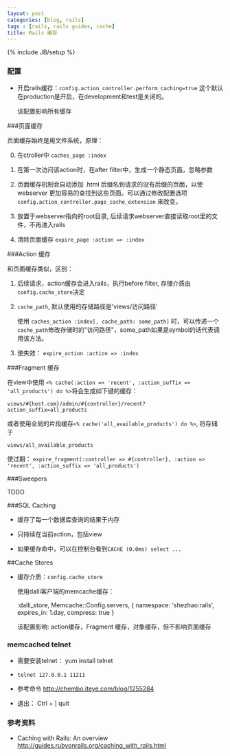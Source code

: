 ```yaml
---
layout: post
categories: [blog, rails]
tags : [rails, rails guides, cache]
title: Rails 缓存
---
```

{% include JB/setup %}

### 配置

* 开启rails缓存：`config.action_controller.perform_caching=true` 这个默认在production是开启，在development和test是关闭的。

  该配置影响所有缓存


###页面缓存

页面缓存始终是用文件系统，原理：

0. 在ctroller中 `caches_page :index`

1. 在第一次访问该action时，在after filter中，生成一个静态页面，忽略参数

2. 页面缓存机制会自动添加 .html 后缀名到请求的没有后缀的页面，以使 webserver 更加容易的查找到这些页面。可以通过修改配置选项 `config.action_controller.page_cache_extension` 来改变。

3. 放置于webserver指向的root目录, 后续请求webserver直接读取root里的文件，不再进入rails

4. 清除页面缓存 `expire_page :action => :index`

###Action 缓存

和页面缓存类似，区别：

1. 后续请求，action缓存会进入rails，执行before filter, 存储介质由`config.cache_store`决定

2. `cache_path`,  默认使用的存储路径是'views/访问路径'

   使用 `caches_action :index[, cache_path: some_path]` 时，可以传递一个`cache_path`修改存储时的"访问路径"，some_path如果是symbol的话代表调用该方法。

3. 使失效： `expire_action :action => :index`

###Fragment 缓存

在view中使用 `<% cache(:action => 'recent', :action_suffix => 'all_products') do %>`将会生成如下键的缓存：

    views/#{host.com}/admin/#{controller}/recent?action_suffix=all_products

或者使用全局的片段缓存`<% cache('all_available_products') do %>`, 将存储于

    views/all_available_products

使过期： `expire_fragment(:controller => #{controller}, :action => 'recent', :action_suffix => 'all_products')`

###Sweepers

TODO

###SQL Caching

* 缓存了每一个数据库查询的结果于内存

* 只持续在当前action，包括view

* 如果缓存命中，可以在控制台看到`CACHE (0.0ms) select ... `

##Cache Stores

* 缓存介质：`config.cache_store`

  使用dalli客户端的memcache缓存：

    :dalli_store, Memcache::Config.servers, { namespace: 'shezhao:rails', expires_in: 1.day, compress: true }


  该配置影响: action缓存，Fragment 缓存，对象缓存，但不影响页面缓存


### memcached telnet

* 需要安装telnet： yum install telnet

* `telnet 127.0.0.1 11211 `

* 参考命令 <http://chembo.iteye.com/blog/1255284>

* 退出： Ctrl + ] quit

### 参考资料
* Caching with Rails: An overview <http://guides.rubyonrails.org/caching_with_rails.html>

